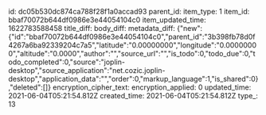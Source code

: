 id: dc05b530dc874ca788f28f1a0accad93
parent_id: 
item_type: 1
item_id: bbaf70072b644df0986e3e44054104c0
item_updated_time: 1622783588458
title_diff: 
body_diff: 
metadata_diff: {"new":{"id":"bbaf70072b644df0986e3e44054104c0","parent_id":"3b398fb78d0f4267a6ba92339204c7a5","latitude":"0.00000000","longitude":"0.00000000","altitude":"0.0000","author":"","source_url":"","is_todo":0,"todo_due":0,"todo_completed":0,"source":"joplin-desktop","source_application":"net.cozic.joplin-desktop","application_data":"","order":0,"markup_language":1,"is_shared":0},"deleted":[]}
encryption_cipher_text: 
encryption_applied: 0
updated_time: 2021-06-04T05:21:54.812Z
created_time: 2021-06-04T05:21:54.812Z
type_: 13